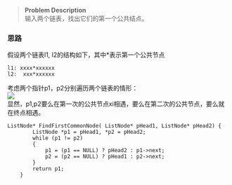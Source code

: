 > **Problem Description**  
输入两个链表，找出它们的第一个公共结点。

### 思路
假设两个链表l1, l2的结构如下，其中*表示第一个公共节点
```
l1: xxxx*xxxxxx
l2:  xxx*xxxxxx
```
考虑两个指针p1，p2分别遍历两个链表的情形：    
![](http://p1.bqimg.com/567571/12d5afc44cf3920c.jpg)  
显然，p1,p2要么在第一次的公共节点xi相遇，要么在第二次的公共节点，要么就在终点相遇。
```
ListNode* FindFirstCommonNode( ListNode* pHead1, ListNode* pHead2) {
        ListNode *p1 = pHead1, *p2 = pHead2;
        while (p1 != p2)
        {
            p1 = (p1 == NULL) ? pHead2 : p1->next;
            p2 = (p2 == NULL) ? pHead1 : p2->next;
        }
        return p1;
    }
```